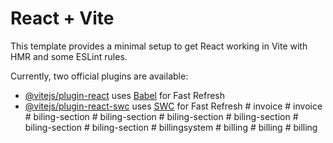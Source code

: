 # React + Vite

This template provides a minimal setup to get React working in Vite with HMR and some ESLint rules.

Currently, two official plugins are available:

- [@vitejs/plugin-react](https://github.com/vitejs/vite-plugin-react/blob/main/packages/plugin-react/README.md) uses [Babel](https://babeljs.io/) for Fast Refresh
- [@vitejs/plugin-react-swc](https://github.com/vitejs/vite-plugin-react-swc) uses [SWC](https://swc.rs/) for Fast Refresh
#   i n v o i c e  
 #   i n v o i c e  
 #   b i l i n g - s e c t i o n  
 #   b i l i n g - s e c t i o n  
 #   b i l i n g - s e c t i o n  
 #   b i l i n g - s e c t i o n  
 #   b i l i n g - s e c t i o n  
 #   b i l i n g - s e c t i o n  
 #   b i l l i n g s y s t e m  
 #   b i l l i n g  
 #   b i l l i n g  
 #   b i l l i n g  
 